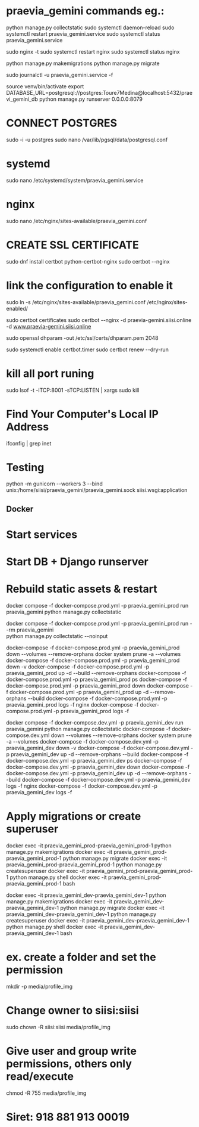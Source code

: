 # praevia_gemini commands eg.:

python manage.py collectstatic
sudo systemctl daemon-reload
sudo systemctl restart praevia_gemini.service
sudo systemctl status praevia_gemini.service

sudo nginx -t
sudo systemctl restart nginx
sudo systemctl status nginx

python manage.py makemigrations
python manage.py migrate

sudo journalctl -u praevia_gemini.service -f

source venv/bin/activate
export DATABASE_URL=postgresql://postgres:Toure7Medina@localhost:5432/praevi_gemini_db
python manage.py runserver 0.0.0.0:8079

# CONNECT POSTGRES
sudo -i -u postgres
sudo nano /var/lib/pgsql/data/postgresql.conf

# systemd
sudo nano /etc/systemd/system/praevia_gemini.service

# nginx
sudo nano /etc/nginx/sites-available/praevia_gemini.conf

# CREATE SSL CERTIFICATE
sudo dnf install certbot python-certbot-nginx
sudo certbot --nginx

# link the configuration to enable it
sudo ln -s /etc/nginx/sites-available/praevia_gemini.conf /etc/nginx/sites-enabled/

sudo certbot certificates
sudo certbot --nginx -d praevia-gemini.siisi.online -d www.praevia-gemini.siisi.online

sudo openssl dhparam -out /etc/ssl/certs/dhparam.pem 2048

sudo systemctl enable certbot.timer
sudo certbot renew --dry-run

# kill all port runing
sudo lsof -t -iTCP:8001 -sTCP:LISTEN | xargs sudo kill

# Find Your Computer's Local IP Address
ifconfig | grep inet

# Testing
python -m gunicorn --workers 3 --bind unix:/home/siisi/praevia_gemini/praevia_gemini.sock siisi.wsgi:application

## Docker
# Start services

# Start DB + Django runserver
# Rebuild static assets & restart
<!-- prod -->
docker compose -f docker-compose.prod.yml -p praevia_gemini_prod run praevia_gemini python manage.py collectstatic
<!-- Collect static files INSIDE the container -->
docker compose -f docker-compose.prod.yml -p praevia_gemini_prod run --rm praevia_gemini \
  python manage.py collectstatic --noinput

docker-compose -f docker-compose.prod.yml -p praevia_gemini_prod down --volumes --remove-orphans
docker system prune -a --volumes
docker-compose -f docker-compose.prod.yml -p praevia_gemini_prod down -v
docker-compose -f docker-compose.prod.yml -p praevia_gemini_prod up -d --build --remove-orphans
docker-compose -f docker-compose.prod.yml -p praevia_gemini_prod ps
docker-compose -f docker-compose.prod.yml -p praevia_gemini_prod down
docker-compose -f docker-compose.prod.yml -p praevia_gemini_prod up -d --remove-orphans --build
docker-compose -f docker-compose.prod.yml -p praevia_gemini_prod logs -f nginx
docker-compose -f docker-compose.prod.yml -p praevia_gemini_prod logs -f

<!-- dev -->
docker compose -f docker-compose.dev.yml -p praevia_gemini_dev run praevia_gemini python manage.py collectstatic
docker-compose -f docker-compose.dev.yml down --volumes --remove-orphans
docker system prune -a --volumes
docker-compose -f docker-compose.dev.yml -p praevia_gemini_dev down -v
docker-compose -f docker-compose.dev.yml -p praevia_gemini_dev up -d --remove-orphans --build
docker-compose -f docker-compose.dev.yml -p praevia_gemini_dev ps
docker-compose -f docker-compose.dev.yml -p praevia_gemini_dev down
docker-compose -f docker-compose.dev.yml -p praevia_gemini_dev up -d --remove-orphans --build
docker-compose -f docker-compose.dev.yml -p praevia_gemini_dev logs -f nginx
docker-compose -f docker-compose.dev.yml -p praevia_gemini_dev logs -f

# Apply migrations or create superuser
<!-- prod -->
docker exec -it praevia_gemini_prod-praevia_gemini_prod-1 python manage.py makemigrations
docker exec -it praevia_gemini_prod-praevia_gemini_prod-1 python manage.py migrate
docker exec -it praevia_gemini_prod-praevia_gemini_prod-1 python manage.py createsuperuser
docker exec -it praevia_gemini_prod-praevia_gemini_prod-1 python manage.py shell
docker exec -it praevia_gemini_prod-praevia_gemini_prod-1 bash

<!-- dev -->
docker exec -it praevia_gemini_dev-praevia_gemini_dev-1 python manage.py makemigrations
docker exec -it praevia_gemini_dev-praevia_gemini_dev-1 python manage.py migrate
docker exec -it praevia_gemini_dev-praevia_gemini_dev-1 python manage.py createsuperuser
docker exec -it praevia_gemini_dev-praevia_gemini_dev-1 python manage.py shell
docker exec -it praevia_gemini_dev-praevia_gemini_dev-1 bash

# ex. create a folder and set the permission
mkdir -p media/profile_img
# Change owner to siisi:siisi
sudo chown -R siisi:siisi media/profile_img
# Give user and group write permissions, others only read/execute
chmod -R 755 media/profile_img

# Siret: 918 881 913 00019
